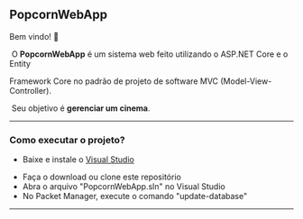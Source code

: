 <h2>PopcornWebApp</h2>

Bem vindo! :popcorn:

​	O <strong>PopcornWebApp</strong> é um sistema web feito utilizando o ASP.NET Core e o Entity 

Framework Core no padrão de projeto de software MVC (Model-View-Controller). 

​	Seu objetivo é <strong>gerenciar um cinema</strong>.

<hr>

<h3>Como executar o projeto?</h3>

<ul>
  <li>Baixe e instale o <a href="https://visualstudio.microsoft.com/pt-br/downloads/">Visual Studio</a></p></li>
  <li>Faça o download ou clone este repositório</li>
  <li>Abra o arquivo "PopcornWebApp.sln" no Visual Studio</li>
  <li>No Packet Manager, execute o comando "update-database"</li>
</ul>  


<hr>
